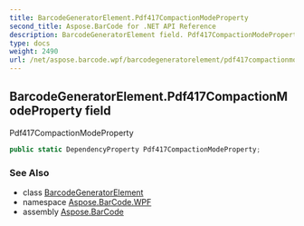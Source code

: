 ```yaml
---
title: BarcodeGeneratorElement.Pdf417CompactionModeProperty
second_title: Aspose.BarCode for .NET API Reference
description: BarcodeGeneratorElement field. Pdf417CompactionModeProperty
type: docs
weight: 2490
url: /net/aspose.barcode.wpf/barcodegeneratorelement/pdf417compactionmodeproperty/
---
```

## BarcodeGeneratorElement.Pdf417CompactionModeProperty field

Pdf417CompactionModeProperty

```csharp
public static DependencyProperty Pdf417CompactionModeProperty;
```

### See Also

* class [BarcodeGeneratorElement](../)
* namespace [Aspose.BarCode.WPF](../../../aspose.barcode.wpf/)
* assembly [Aspose.BarCode](../../../)


